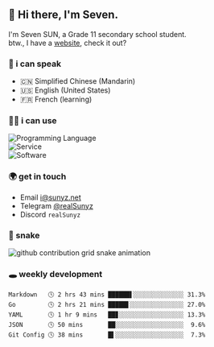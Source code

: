 <!-- DO NOT FORGET TO PULL BEFORE PUSHING -->
## 👋 Hi there, I'm Seven.

I'm Seven SUN, a Grade 11 secondary school student.  
btw., I have a [website](https://sunyz.net), check it out?

### 💬 i can speak

* 🇨🇳 Simplified Chinese (Mandarin)  
* 🇺🇸 English (United States)  
* 🇫🇷 French (learning)

### 👩‍💻 i can use

![Programming Language](https://skillicons.dev/icons?i=cpp,html,python,nodejs,nextjs,tailwind,bash,latex,md)  
![Service](https://skillicons.dev/icons?i=docker,git,nginx,cloudflare,workers,github,linux,vercel,mysql)  
![Software](https://skillicons.dev/icons?i=ai,pr,ps,xd,figma,vim,vscode,pycharm,clion)

### 🌍 get in touch

* Email <i@sunyz.net>
* Telegram [@realSunyz](https://t.me/realSunyz)
* Discord `realSunyz`

### 🐍 snake
<picture>
  <source media="(prefers-color-scheme: dark)" srcset="https://raw.githubusercontent.com/realSunyz/realSunyz/main/snake/snake-dark.svg" />
  <source media="(prefers-color-scheme: light)" srcset="https://raw.githubusercontent.com/realSunyz/realSunyz/main/snake/snake.svg" />
  <img alt="github contribution grid snake animation" src="github-snake.svg" />
</picture>

### 🕳️ weekly development
<!-- waka-box start -->
```text
Markdown   🕓 2 hrs 43 mins ██████▌░░░░░░░░░░░░░░ 31.3%
Go         🕓 2 hrs 21 mins █████▋░░░░░░░░░░░░░░░ 27.0%
YAML       🕓 1 hr 9 mins   ██▊░░░░░░░░░░░░░░░░░░ 13.3%
JSON       🕓 50 mins       ██░░░░░░░░░░░░░░░░░░░  9.6%
Git Config 🕓 38 mins       █▌░░░░░░░░░░░░░░░░░░░  7.3%
```
<!-- Powered by https://github.com/realSunyz/waka-box-go . -->
<!-- waka-box end -->